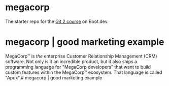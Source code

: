 # megacorp

The starter repo for the [Git 2 course](https://www.boot.dev/learn/learn-git-2) on Boot.dev.

# megacorp | good marketing example

MegaCorp™ is *the* enterprise Customer Relationship Management (CRM) software. Not only is it an incredible product, but it also ships a programming language for "MegaCorp developers" that want to build custom features within the MegaCorp™ ecosystem. That language is called "Apux".# megacorp | good marketing example
